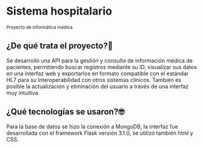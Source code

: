 # Sistema hospitalario 
<sub>Proyecto de informática médica</sub>
## ¿De qué trata el proyecto?🤔
Se desarrolló una API para la gestión y consulta de información médica de pacientes, permitiendo buscar registros mediante su ID,
visualizar sus datos en una interfaz web y exportarlos en formato compatible con el estándar HL7 para su interoperabilidad con otros 
sistemas clínicos. También es posible la actualización y eliminación del usuario a través de una interfaz muy intuitiva.
## ¿Qué tecnologías se usaron?🤓
Para la base de datos se hizo la conexión a MongoDB, la interfaz fue desarrollada con el framework Flask versión 3.1.0, se utilizó también html y CSS.
